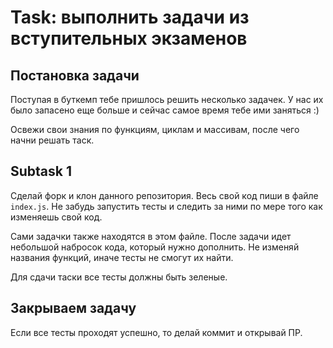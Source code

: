 # Task: выполнить задачи из вступительных экзаменов

## Постановка задачи

Поступая в буткемп тебе пришлось решить несколько задачек. У нас их было запасено еще больше и сейчас самое время тебе ими заняться :)

Освежи свои знания по функциям, циклам и массивам, после чего начни решать таск.

## Subtask 1

Сделай форк и клон данного репозитория. Весь свой код пиши в файле `index.js`. Не забудь запустить тесты и следить за ними по мере того как изменяешь свой код.

Сами задачки также находятся в этом файле. После задачи идет небольшой набросок кода, который нужно дополнить. Не изменяй названия функций, иначе тесты не смогут их найти.

Для сдачи таски все тесты должны быть зеленые.

## Закрываем задачу

Если все тесты проходят успешно, то делай коммит и открывай ПР.
